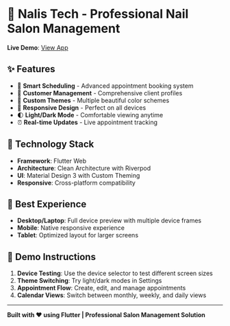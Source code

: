 # 🎨 Nalis Tech - Professional Nail Salon Management

**Live Demo**: [View App](https://the-obsidian-eyes.github.io/Nails-Tech-demo/)

## ✨ Features

- 📅 **Smart Scheduling** - Advanced appointment booking system
- 👥 **Customer Management** - Comprehensive client profiles  
- 🎨 **Custom Themes** - Multiple beautiful color schemes
- 📱 **Responsive Design** - Perfect on all devices
- 🌓 **Light/Dark Mode** - Comfortable viewing anytime
- ⏰ **Real-time Updates** - Live appointment tracking

## 🚀 Technology Stack

- **Framework**: Flutter Web
- **Architecture**: Clean Architecture with Riverpod
- **UI**: Material Design 3 with Custom Theming
- **Responsive**: Cross-platform compatibility

## 📱 Best Experience

- **Desktop/Laptop**: Full device preview with multiple device frames
- **Mobile**: Native responsive experience
- **Tablet**: Optimized layout for larger screens

## 🎯 Demo Instructions

1. **Device Testing**: Use the device selector to test different screen sizes
2. **Theme Switching**: Try light/dark modes in Settings
3. **Appointment Flow**: Create, edit, and manage appointments
4. **Calendar Views**: Switch between monthly, weekly, and daily views

---

**Built with ❤️ using Flutter | Professional Salon Management Solution**
